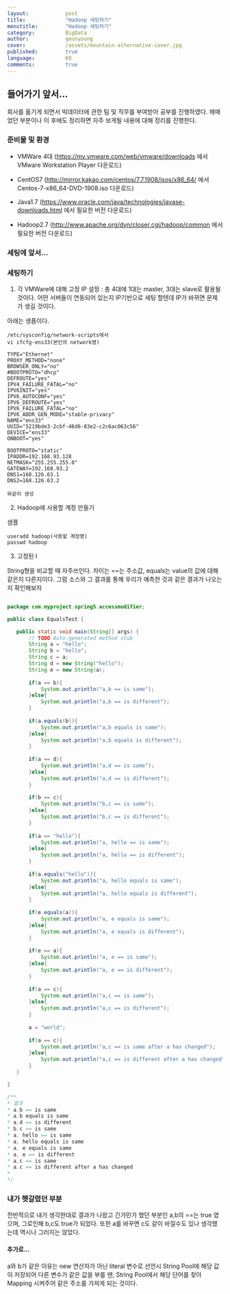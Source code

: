 ```yaml
---
layout:            post
title:             "Hadoop 세팅하기"
menutitle:         "Hadoop 세팅하기"
category:          BigData
author:            geunyoung
cover:             /assets/mountain-alternative-cover.jpg
published:         true
language:          KO
comments:          true
---
```


## 들어가기 앞서...
  
 회사를 옮기게 되면서 빅데이터에 관한 팀 및 직무를 부여받아 공부를 진행하였다. 헤매었던 부분이나 이 후에도 정리하면 자주 보게될 내용에 대해 정리를 진행한다. 
 
  
### 준비물 및 환경
  
 * VMWare 4대 (https://my.vmware.com/web/vmware/downloads 에서 VMware Workstation Player 다운로드) 
  
 * CentOS7 (http://mirror.kakao.com/centos/7.7.1908/isos/x86_64/ 에서 Centos-7-x86_64-DVD-1908.iso 다운로드)
  
 * Java1.7 (https://www.oracle.com/java/technologies/javase-downloads.html 에서 필요한 버전 다운로드)
  
 * Hadoop2.7 (http://www.apache.org/dyn/closer.cgi/hadoop/common 에서 필요한 버전 다운로드)
  
### 세팅에 앞서...



### 세팅하기
  
1. 각 VMWare에 대해 고정 IP 설정 : 총 4대에 1대는 master, 3대는 slave로 활용될 것이다. 어떤 서버들이 연동되어 있는지 IP기반으로 세팅 할텐데 IP가 바뀌면 문제가 생길 것이다.
  
아래는 생픔이다.  
```text
/etc/sysconfig/network-scripts에서
vi ifcfg-ens33(본인의 network명)

TYPE="Ethernet"
PROXY_METHOD="none"
BROWSER_ONLY="no"
#BOOTPROTO="dhcp"
DEFROUTE="yes"
IPV4_FAILURE_FATAL="no"
IPV6INIT="yes"
IPV6_AUTOCONF="yes"
IPV6_DEFROUTE="yes"
IPV6_FAILURE_FATAL="no"
IPV6_ADDR_GEN_MODE="stable-privacy"
NAME="ens33"
UUID="5219bde3-2cbf-46d6-83e2-c2c6ac063c56"
DEVICE="ens33"
ONBOOT="yes"

BOOTPROTO="static"
IPADDR=192.168.93.128
NETMASK="255.255.255.0"
GATEWAY=192.168.93.2
DNS1=168.126.63.1
DNS2=168.126.63.2

와같이 생성

```


2. Hadoop에 사용할 계정 만들기
  
샘플
```text
useradd hadoop(사용할 계정명)
passwd hadoop
```

3. 고정된 I


String형을 비교할 때 자주쓰인다. 차이는 ==는 주소값, equals는 value의 값에 대해 같은지 다른지이다. 그럼 소스와 그 결과를 통해 우리가 예측한 것과 같은 결과가 나오는지 확인해보자
 
 ```java
 
 package com.myproject.spring5.accessmodifier;

public class EqualsTest {

	public static void main(String[] args) {
		// TODO Auto-generated method stub
		String a = "hello";
		String b = "hello";
		String c = a;
		String d = new String("hello");
		String e = new String(a);
		
		if(a == b){
			System.out.println("a,b == is same");
		}else{
			System.out.println("a,b == is different");	
		}
		
		if(a.equals(b)){
			System.out.println("a,b equals is same");
		}else{
			System.out.println("a,b equals is different");			
		}
		
		if(a == d){
			System.out.println("a,d == is same");
		}else{
			System.out.println("a,d == is different");	
		}
		
		if(b == c){
			System.out.println("b,c == is same");
		}else{
			System.out.println("b,c == is different");	
		}
		
		if(a == "hello"){
			System.out.println("a, hello == is same");
		}else{
			System.out.println("a, hello == is different");			
		}
		
		if(a.equals("hello")){
			System.out.println("a, hello equals is same");
		}else{
			System.out.println("a, hello equals is different");			
		}
		
		if(e.equals(a)){
			System.out.println("a, e equals is same");
		}else{
			System.out.println("a, e equals is different");			
		}
		
		if(e == a){
			System.out.println("a, e == is same");
		}else{
			System.out.println("a, e == is different");			
		}
		
		if(a == c){
			System.out.println("a,c == is same");
		}else{
			System.out.println("a,c == is different");	
		}
		
		a = "world";
		
 		if(a == c){
			System.out.println("a,c == is same after a has changed");
		}else{
			System.out.println("a,c == is different after a has changed");	
		}
	}

}

/**
 * 결과
 * a,b == is same
 * a,b equals is same
 * a,d == is different
 * b,c == is same
 * a, hello == is same
 * a, hello equals is same
 * a, e equals is same
 * a, e == is different
 * a,c == is same
 * a,c == is different after a has changed
 * 
 */
 
 ```
  
  
### 내가 헷갈렸던 부분  
  
 전반적으로 내가 생각한대로 결과가 나왔고 긴가민가 했던 부분인 a,b의 ==는 true 였으며, 그로인해 b,c도 true가 되었다. 또한 a를 바꾸면 c도 같이 바낄수도 있나 생각했는데 역시나 그러지는 않았다.
 
#### 추가로...  
  
 a와 b가 같은 이유는 new 연산자가 아닌 literal 변수로 선언시 String Pool에 해당 값이 저장되어 다른 변수가 같은 값을 부를 땐, String Pool에서 해당 단어를 찾아 Mapping 시켜주어 같은 주소를 가져게 되는 것이다.

